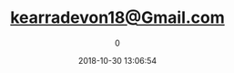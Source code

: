 ---
index: 5125
title: "kearradevon18@Gmail.com"
subtitle: ""
author: 0
date: "2018-10-30 13:06:54"
date_gmt: "2018-10-30 11:06:54"
excerpt: ""
content: "kearradevon18@Gmail.com\nGreig Roach"
status: "publish"
comment_status: "closed"
name: "kearradevon18-gmail-com"
modified: "2018-10-30 13:06:54"
modified_gmt: "2018-10-30 11:06:54"
content_filtered: ""
parent: 0
guid: "https://www.artkidsfoundation.org/?type=flamingo_contact&p=5125"
type: "flamingo_contact"
comment_count: 0
categories: []
tags: []
---